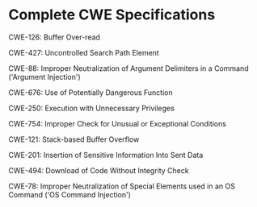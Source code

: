 

# Complete CWE Specifications

CWE-126: Buffer Over-read

CWE-427: Uncontrolled Search Path Element

CWE-88: Improper Neutralization of Argument Delimiters in a Command ('Argument Injection')

CWE-676: Use of Potentially Dangerous Function

CWE-250: Execution with Unnecessary Privileges

CWE-754: Improper Check for Unusual or Exceptional Conditions

CWE-121: Stack-based Buffer Overflow

CWE-201: Insertion of Sensitive Information Into Sent Data

CWE-494: Download of Code Without Integrity Check

CWE-78: Improper Neutralization of Special Elements used in an OS Command ('OS Command Injection')